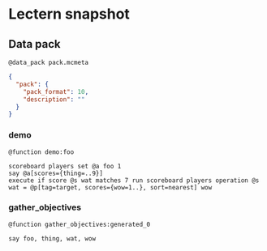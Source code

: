 # Lectern snapshot

## Data pack

`@data_pack pack.mcmeta`

```json
{
  "pack": {
    "pack_format": 10,
    "description": ""
  }
}
```

### demo

`@function demo:foo`

```mcfunction
scoreboard players set @a foo 1
say @a[scores={thing=..9}]
execute if score @s wat matches 7 run scoreboard players operation @s wat = @p[tag=target, scores={wow=1..}, sort=nearest] wow
```

### gather_objectives

`@function gather_objectives:generated_0`

```mcfunction
say foo, thing, wat, wow
```
